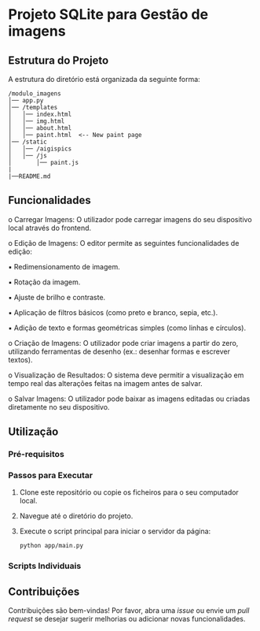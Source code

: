 # Projeto SQLite para Gestão de imagens


## Estrutura do Projeto

A estrutura do diretório está organizada da seguinte forma:
```
/modulo_imagens
│── app.py
│── /templates
│   │── index.html
│   │── img.html
│   │── about.html
│   │── paint.html  <-- New paint page
│── /static
│   │── /aigispics
│   │── /js
│       │── paint.js
|
|──README.md
```
## Funcionalidades

o Carregar Imagens: O utilizador pode carregar imagens do seu dispositivo local através do
frontend.

o Edição de Imagens: O editor permite as seguintes funcionalidades de edição:

▪ Redimensionamento de imagem.

▪ Rotação da imagem.

▪ Ajuste de brilho e contraste.

▪ Aplicação de filtros básicos (como preto e branco, sepia, etc.).

▪ Adição de texto e formas geométricas simples (como linhas e círculos).

o Criação de Imagens: O utilizador pode criar imagens a partir do zero, utilizando ferramentas
de desenho (ex.: desenhar formas e escrever textos).

o Visualização de Resultados: O sistema deve permitir a visualização em tempo real das alterações
feitas na imagem antes de salvar.

o Salvar Imagens: O utilizador pode baixar as imagens editadas ou criadas diretamente no seu
dispositivo.

## Utilização

### Pré-requisitos


### Passos para Executar

1. Clone este repositório ou copie os ficheiros para o seu computador local.
2. Navegue até o diretório do projeto.
3. Execute o script principal para iniciar o servidor da página:

   ```bash
   python app/main.py
   ```

### Scripts Individuais


## Contribuições

Contribuições são bem-vindas! Por favor, abra uma *issue* ou envie um *pull request* se desejar sugerir melhorias ou adicionar novas funcionalidades.
